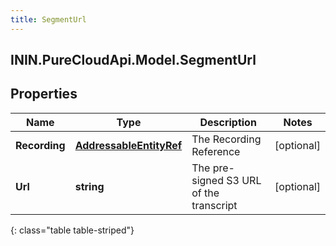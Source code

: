 ```yaml
---
title: SegmentUrl
---
```

## ININ.PureCloudApi.Model.SegmentUrl

## Properties

|Name | Type | Description | Notes|
|------------ | ------------- | ------------- | -------------|
| **Recording** | [**AddressableEntityRef**](AddressableEntityRef.html) | The Recording Reference | [optional] |
| **Url** | **string** | The pre-signed S3 URL of the transcript | [optional] |
{: class="table table-striped"}


